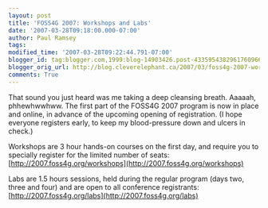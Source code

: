 ```yaml
---
layout: post
title: 'FOSS4G 2007: Workshops and Labs'
date: '2007-03-28T09:18:00.000-07:00'
author: Paul Ramsey
tags: 
modified_time: '2007-03-28T09:22:44.791-07:00'
blogger_id: tag:blogger.com,1999:blog-14903426.post-4335954382961760966
blogger_orig_url: http://blog.cleverelephant.ca/2007/03/foss4g-2007-workshops-and-labs.html
comments: True
---
```


That sound you just heard was me taking a deep cleansing breath. Aaaaah, phhewhwwhww. The first part of the FOSS4G 2007 program is now in place and online, in advance of the upcoming opening of registration.  (I hope everyone registers early, to keep my blood-pressure down and ulcers in check.)

Workshops are 3 hour hands-on courses on the first day, and require you to specially register for the limited number of seats: [http://2007.foss4g.org/workshops](http://2007.foss4g.org/workshops)

Labs are 1.5 hours sessions, held during the regular program (days two, three and four) and are open to all conference registrants: [http://2007.foss4g.org/labs](http://2007.foss4g.org/labs)